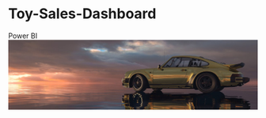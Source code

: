# Toy-Sales-Dashboard
Power BI
![Interactive Dashboard](https://github.com/AdesanmiOjo/Toy-Sales-Dashboard/blob/main/car-6293917__340.jpg)
